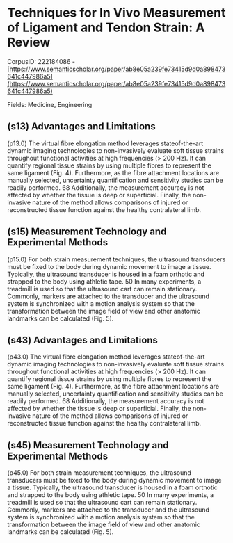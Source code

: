 # Techniques for In Vivo Measurement of Ligament and Tendon Strain: A Review

CorpusID: 222184086 - [https://www.semanticscholar.org/paper/ab8e05a239fe73415d9d0a898473641c447986a5](https://www.semanticscholar.org/paper/ab8e05a239fe73415d9d0a898473641c447986a5)

Fields: Medicine, Engineering

## (s13) Advantages and Limitations
(p13.0) The virtual fibre elongation method leverages stateof-the-art dynamic imaging technologies to non-invasively evaluate soft tissue strains throughout functional activities at high frequencies (> 200 Hz). It can quantify regional tissue strains by using multiple fibres to represent the same ligament (Fig. 4). Furthermore, as the fibre attachment locations are manually selected, uncertainty quantification and sensitivity studies can be readily performed. 68 Additionally, the measurement accuracy is not affected by whether the tissue is deep or superficial. Finally, the non-invasive nature of the method allows comparisons of injured or reconstructed tissue function against the healthy contralateral limb.
## (s15) Measurement Technology and Experimental Methods
(p15.0) For both strain measurement techniques, the ultrasound transducers must be fixed to the body during dynamic movement to image a tissue. Typically, the ultrasound transducer is housed in a foam orthotic and strapped to the body using athletic tape. 50 In many experiments, a treadmill is used so that the ultrasound cart can remain stationary. Commonly, markers are attached to the transducer and the ultrasound system is synchronized with a motion analysis system so that the transformation between the image field of view and other anatomic landmarks can be calculated (Fig. 5).
## (s43) Advantages and Limitations
(p43.0) The virtual fibre elongation method leverages stateof-the-art dynamic imaging technologies to non-invasively evaluate soft tissue strains throughout functional activities at high frequencies (> 200 Hz). It can quantify regional tissue strains by using multiple fibres to represent the same ligament (Fig. 4). Furthermore, as the fibre attachment locations are manually selected, uncertainty quantification and sensitivity studies can be readily performed. 68 Additionally, the measurement accuracy is not affected by whether the tissue is deep or superficial. Finally, the non-invasive nature of the method allows comparisons of injured or reconstructed tissue function against the healthy contralateral limb.
## (s45) Measurement Technology and Experimental Methods
(p45.0) For both strain measurement techniques, the ultrasound transducers must be fixed to the body during dynamic movement to image a tissue. Typically, the ultrasound transducer is housed in a foam orthotic and strapped to the body using athletic tape. 50 In many experiments, a treadmill is used so that the ultrasound cart can remain stationary. Commonly, markers are attached to the transducer and the ultrasound system is synchronized with a motion analysis system so that the transformation between the image field of view and other anatomic landmarks can be calculated (Fig. 5).

